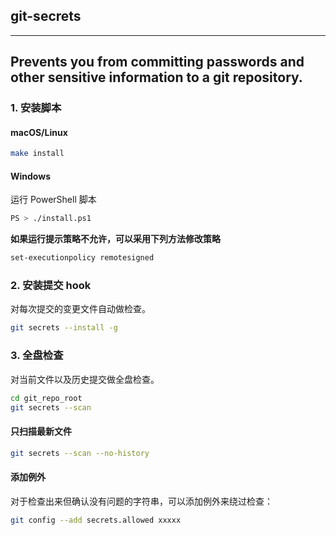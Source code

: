 ## git-secrets

-------------------------------------------------------------------------------------------
Prevents you from committing passwords and other sensitive information to a git repository.
-------------------------------------------------------------------------------------------

### 1. 安装脚本

#### macOS/Linux

```sh
make install
```

#### Windows

运行 PowerShell 脚本

```sh
PS > ./install.ps1
```

**如果运行提示策略不允许，可以采用下列方法修改策略**

```sh
set-executionpolicy remotesigned
```

### 2. 安装提交 hook

对每次提交的变更文件自动做检查。

```sh
git secrets --install -g
```

### 3. 全盘检查

对当前文件以及历史提交做全盘检查。

```sh
cd git_repo_root
git secrets --scan
```

#### 只扫描最新文件

```sh
git secrets --scan --no-history
```

#### 添加例外

对于检查出来但确认没有问题的字符串，可以添加例外来绕过检查：

```sh
git config --add secrets.allowed xxxxx
```
